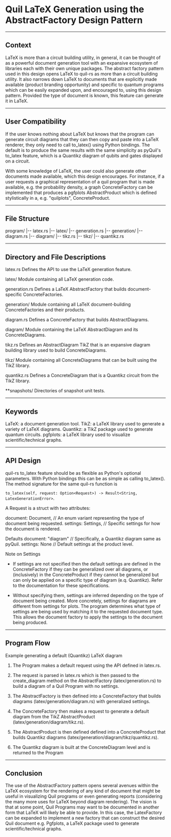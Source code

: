# Quil LaTeX Generation using the AbstractFactory Design Pattern

---
## Context

LaTeX is more than a circuit building utility, in general, it can be thought of as a powerful document generation tool with an expansive ecosystem of libraries each with their own unique packages. The abstract factory pattern used in this design opens LaTeX to quil-rs as more than a circuit building utility. It also narrows down LaTeX to documents that are explicitly made available (product branding opportunity) and specific to quantum programs which can be easily expanded upon, and encouraged to, using this design pattern. Provided the type of document is known, this feature can generate it in LaTeX. 


---
## User Compatibility

If the user knows nothing about LaTeX but knows that the program can generate circuit diagrams that they can then copy and paste into a LaTeX renderer, they only need to call to_latex() using Python bindings. The default is to produce the same results with the same simplicity as pyQuil's to_latex feature, which is a Quantikz diagram of qubits and gates displayed on a circuit. 

With some knowledge of LaTeX, the user could also generate other documents made available, which this design encourages. For instance, if a user requests a graphical representation of a quil program that is made available, e.g. the probability density, a graph ConcreteFactory can be implemented that produces a pgfplots AbstractProduct which is defined stylistically in a, e.g. "quilplots", ConcreteProduct. 


---
## File Structure 

program/
|-- latex.rs
|-- latex/
    |-- generation.rs
    |--	generation/
        |-- diagram.rs
        |-- diagram/
            |-- tikz.rs
	        |-- tikz/
                |-- quantikz.rs
	
---
## Directory and File Descriptions

latex.rs
Defines the API to use the LaTeX generation feature.

latex/
Module containing all LaTeX generation code.

generation.rs
Defines a LaTeX AbstractFactory that builds document-specific ConcreteFactories.

generation/
Module containing all LaTeX document-building ConcreteFactories and their products.

diagram.rs
Defines a ConcreteFactory that builds AbstractDiagrams.

diagram/
Module containing the LaTeX AbstractDiagram and its ConcreteDiagrams.

tikz.rs
Defines an AbstractDiagram TikZ that is an expansive diagram building library used to build ConcreteDiagrams.

tikz/
Module containing all ConcreteDiagrams that can be built using the TikZ library.

quantikz.rs
Defines a ConcreteDiagram that is a Quantikz circuit from the TikZ library.

**snapshots/
Directories of snapshot unit tests.


---
## Keywords

LaTeX:    a document generation tool.
TikZ:     a LaTeX library used to generate a variety of LaTeX diagrams.
Quantikz: a TikZ package used to generate quantum circuits.
pgfplots: a LaTeX library used to visualize scientific/technical graphs.



---
## API Design

quil-rs to_latex feature should be as flexible as Python's optional parameters. With Python bindings this can be as simple as calling to_latex(). The method signature for the same quil-rs function is

`to_latex(self, request: Option<Request>) -> Result<String, LatexGenerationError>`.

A Request is a struct with two attributes: 

document: Document, // An enum variant representing the type of document being requested.
settings: Settings, // Specific settings for how the document is rendered.

Defaults
document: "diagram" // Specifically, a Quantikz diagram same as pyQuil. 
settings: None      // Default settings at the product level.

Note on Settings

- If settings are not specified then the default settings are defined in the ConcreteFactory if they can be generalized over all diagrams, or (inclusively) in the ConcreteProduct if they cannot be generalized but can only be applied on a specific type of diagram (e.q. Quantikz). Refer to the documentation for these specifications.

- Without specifying them, settings are inferred depending on the type of document being created. More concretely, settings for diagrams are different from settings for plots. The program determines what type of settings are being used by matching it to the requested document type. This allows the document factory to apply the settings to the document being produced.


---
## Program Flow

Example generating a default (Quantikz) LaTeX diagram

1. The Program makes a default request using the API defined in latex.rs.

2. The request is parsed in latex.rs which is then passed to the create_diagram method on the AbstractFactory (latex/generation.rs) to build a diagram of a Quil Program with no settings.

3. The AbstractFactory is then defined into a ConcreteFactory that builds diagrams (latex/generation/diagram.rs) with generalized settings.

4. The ConcreteFactory then makes a request to generate a default diagram from the TikZ AbstractProduct (latex/generation/diagram/tikz.rs).

5. The AbstractProduct is then defined defined into a ConcreteProduct that builds Quantikz diagrams (latex/generation/diagram/tikz/quantikz.rs). 

6. The Quantikz diagram is built at the ConcreteDiagram level and is returned to the Program 


---
## Conclusion

The use of the AbstractFactory pattern opens several avenues within the LaTeX ecosystem for the rendering of any kind of document that might be useful in visualizing Quil programs or even generating reports (considering the many more uses for LaTeX beyond diagram rendering). The vision is that at some point, Quil Programs may want to be documented in another form that LaTeX will likely be able to provide. In this case, the LatexFactory can be expanded to implement a new factory that can construct the desired Quil document e.g. Pgfplots, a LaTeX package used to generate scientific/technical graphs.  